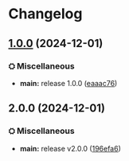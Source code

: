 # Changelog

## [1.0.0](https://github.com/TN-TechNoob/TNVBP-Auto-Publish/compare/MC1.19.2-v2.0.0...MC1.19.2-v1.0.0) (2024-12-01)


### ⛭ Miscellaneous

* **main:** release 1.0.0 ([eaaac76](https://github.com/TN-TechNoob/TNVBP-Auto-Publish/commit/eaaac766ce3f84a237e1f3c41a2db0f0b9354e9c))

## 2.0.0 (2024-12-01)


### ⛭ Miscellaneous

* **main:** release v2.0.0 ([196efa6](https://github.com/TN-TechNoob/TNVBP-Auto-Publish/commit/196efa682e34aef56f0cb98ae6aabd1026f4f6ff))
